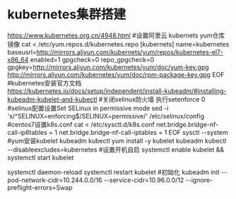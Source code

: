 # kubernetes集群搭建
https://www.kubernetes.org.cn/4948.html
#设置阿里云 kubernets yum仓库镜像
cat <<EOF > /etc/yum.repos.d/kubernetes.repo
[kubernets]
name=kubernetes
baseusrl=http://mirrors.aliyun.com/kubernets/yum/repos/kubernetes-el7-x86_64
enabled=1
gpgcheck=0
repo_gpgcheck=0
gpgkey=http://mirrors.aliyun.com/kubernetes/yum/doc/yum-key.gpg
       http://mirrors.aliyun.com/kubernetes/yum/doc/rpm-package-key.gpg
EOF
#kubernetes安装官方文档
https://kubernetes.io/docs/setup/independent/install-kubeadm/#installing-kubeadm-kubelet-and-kubectl
#关闭selinux防火墙
执行setenforce 0
#selinux配置设置Set SELinux in permissive mode
sed -i 's/^SELINUX=enforcing$/SELINUX=permissive/' /etc/selinux/config
#centos7设置k8s.conf
cat <<EOF >  /etc/sysctl.d/k8s.conf
net.bridge.bridge-nf-call-ip6tables = 1
net.bridge.bridge-nf-call-iptables = 1
EOF
sysctl --system
#yum安装kubelet kubeadm kubectl
yum install -y kubelet kubeadm kubectl --disableexcludes=kubernetes
#设置开机自启
systemctl enable kubelet && systemctl start kubelet

systemctl daemon-reload
systemctl restart kubelet
#初始化
kubeadm init --pod-network-cidr=10.244.0.0/16 --service-cidr=10.96.0.0/12 --ignore-preflight-errors=Swap












